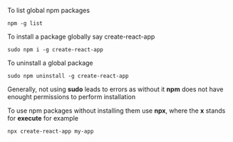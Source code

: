 To list global npm packages
```
npm -g list
```
To install a package globally say create-react-app
```
sudo npm i -g create-react-app
```
To uninstall a global package 
```
sudo npm uninstall -g create-react-app
```

Generally, not using **sudo** leads to errors as without it **npm** does not have enought permissions to perform installation

To use npm packages without installing them use **npx**, where the **x** stands for **execute**
for example
```
npx create-react-app my-app
```

